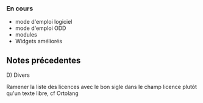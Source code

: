 ### En cours
* mode d'emploi logiciel
* mode d'emploi ODD
* modules
* Widgets améliorés

## Notes précedentes

D) Divers

Ramener la liste des licences avec le bon sigle dans le champ licence plutôt qu'un texte libre, cf Ortolang

